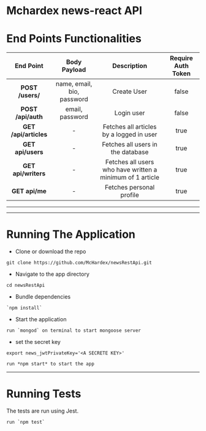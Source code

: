# Mchardex news-react API

# End Points Functionalities
|End Point| Body Payload | Description  | Require Auth Token|
|:---------------------:|  :----:| :----:| :----:|
| **POST /users/** | name, email, bio, password | Create User | false
| **POST /api/auth**| email, password | Login user | false
| **GET /api/articles** | - | Fetches all articles by a logged in user| true
| **GET api/users** | - | Fetches all users in the database | true
| **GET api/writers** | - | Fetches all users who have written a minimum of 1 article | true
| **GET api/me** | - | Fetches personal profile | true

___
<!-- [See Detailed Endpoints Documentation Here](https://t-tracker-api.herokuapp.com/) -->
___

# Running The Application

-  Clone or download the repo
```
git clone https://github.com/McHardex/newsRestApi.git
```

- Navigate to the app directory
```
cd newsRestApi
```

- Bundle dependencies
```
`npm install`
```

- Start the application
```
run `mongod` on terminal to start mongoose server
```
- set the secret key
```
export news_jwtPrivateKey='<A SECRETE KEY>'
```
```
run *npm start* to start the app 
```
___

# Running Tests

The tests are run using Jest.
```
run `npm test`
```
